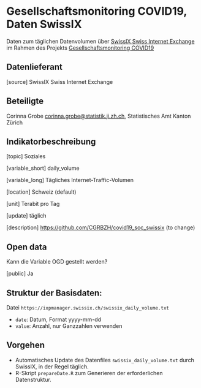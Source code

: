 
# Gesellschaftsmonitoring COVID19, Daten SwissIX

Daten zum täglichen Datenvolumen über [SwissIX Swiss Internet Exchange](https://www.swissix.ch/) im Rahmen des Projekts [Gesellschaftsmonitoring COVID19](https://statistikzh.github.io/covid19monitoring/)

## Datenlieferant

[source] SwissIX Swiss Internet Exchange

## Beteiligte

Corinna Grobe <corinna.grobe@statistik.ji.zh.ch>, Statistisches Amt Kanton Zürich


## Indikatorbeschreibung

[topic] Soziales

[variable_short] daily_volume

[variable_long] Tägliches Internet-Traffic-Volumen

[location] Schweiz (default)

[unit] Terabit pro Tag

[update] täglich

[description] https://github.com/CGRBZH/covid19_soc_swissix (to change)

## Open data

Kann die Variable OGD gestellt werden?

[public] Ja

## Struktur der Basisdaten:

Datei `https://ixpmanager.swissix.ch/swissix_daily_volume.txt`

* `date`: Datum, Format yyyy-mm-dd
* `value`: Anzahl, nur Ganzzahlen verwenden

## Vorgehen

* Automatisches Update des Datenfiles `swissix_daily_volume.txt` durch SwissIX, in der Regel täglich.
* R-Skript `prepareDate.R` zum Generieren der erforderlichen Datenstruktur.
